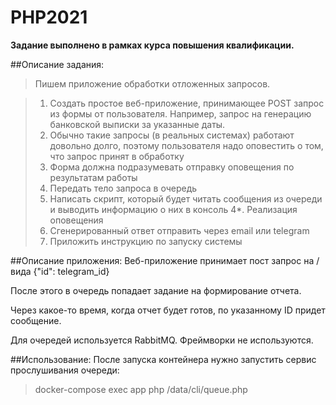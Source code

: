 # PHP2021
**Задание выполнено в рамках курса повышения квалификации.**

##Описание задания:

>Пишем приложение обработки отложенных запросов.

>1. Создать простое веб-приложение, принимающее POST запрос из формы от пользователя. Например, запрос на генерацию банковской выписки за указанные даты.
>2. Обычно такие запросы (в реальных системах) работают довольно долго, поэтому пользователя надо оповестить о том, что запрос принят в обработку
>3. Форма должна подразумевать отправку оповещения по результатам работы
>4. Передать тело запроса в очередь
>5. Написать скрипт, который будет читать сообщения из очереди и выводить информацию о них в консоль 4*. Реализация оповещения
>6. Сгенерированный ответ отправить через email или telegram
>7. Приложить инструкцию по запуску системы


##Описание приложения:
Веб-приложение принимает пост запрос на / вида
{"id": telegram_id}

После этого в очередь попадает задание на формирование отчета.

Через какое-то время, когда отчет будет готов, по указанному ID придет сообщение.

Для очередей используется RabbitMQ. Фреймворки не используются.

##Использование:
После запуска контейнера нужно запустить сервис прослушивания очереди:
>docker-compose exec app php /data/cli/queue.php

